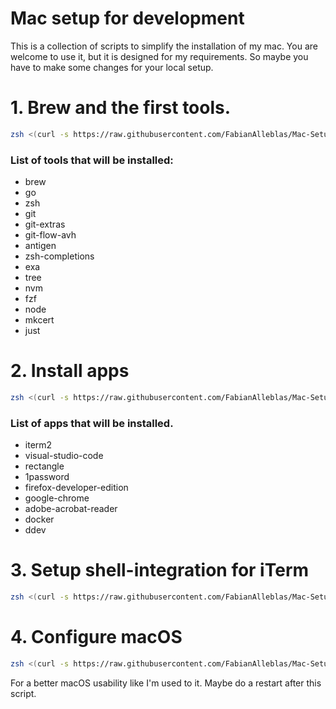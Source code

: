 # Mac setup for development

This is a collection of scripts to simplify the installation of my mac.
You are welcome to use it, but it is designed for my requirements. So maybe you have to make some changes for your local setup.

# 1. Brew and the first tools.

```sh
zsh <(curl -s https://raw.githubusercontent.com/FabianAlleblas/Mac-Setup/main/install-brew)
```

### List of tools that will be installed:

- brew
- go
- zsh
- git
- git-extras
- git-flow-avh
- antigen
- zsh-completions
- exa
- tree
- nvm
- fzf
- node
- mkcert
- just

# 2. Install apps

```sh
zsh <(curl -s https://raw.githubusercontent.com/FabianAlleblas/Mac-Setup/main/install-apps)
```

### List of apps that will be installed.

- iterm2
- visual-studio-code
- rectangle
- 1password
- firefox-developer-edition
- google-chrome
- adobe-acrobat-reader
- docker
- ddev

# 3. Setup shell-integration for iTerm

```sh
zsh <(curl -s https://raw.githubusercontent.com/FabianAlleblas/Mac-Setup/main/setup-iterm)
```

# 4. Configure macOS

```sh
zsh <(curl -s https://raw.githubusercontent.com/FabianAlleblas/Mac-Setup/main/setup-macos)
```

For a better macOS usability like I'm used to it.
Maybe do a restart after this script.